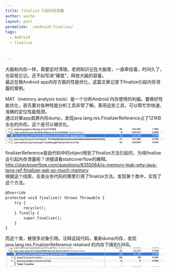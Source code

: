 ```yaml
---
title: finalize 引起内存泄露  
author: wuche  
layout: post  
permalink:  /android-finalize/  
tags:  
  - Android 
  - finalize
  
  
---  
```

大脑和内存一样，需要定时清理。老把知识记在大脑里，一直牵挂着，时间久了，也容易忘记。还不如写进“硬盘”，释放大脑的容量。  
最近在做Android app内存方面的性能优化，这篇文章记录下finalize引起内存泄露的案例。

<!--more-->  
MAT（memory analysis tools）是一个分析Android 内存使用的利器。要做好性能优化，首先要对各种性能分析工具非常了解。善用这些工具，可以帮忙你快速、准确的定位性能瓶颈。  
通过对某app首屏内存dump，发现java.lang.res.FinalizerReference占了121KB左右的内存。这个是可以被优化。
![img](../images/laiwang/finalize1.png)  

finalizerReference是由代码中的object用到了finalize方法引起的，为啥finalize会引起内存泄露呢？详细请看staticoverflow的解释。http://stackoverflow.com/questions/8355064/is-memory-leak-why-java-lang-ref-finalizer-eat-so-much-memory  
根据这个线索，去查业务代码的哪里引用了finalize方法。发现某个类中，实现了这个方法。


	@Override
	protected void finalize() throws Throwable {
		try {
			recycle();
		} finally {
			super.finalize();
		}
	}   
而这个类，被很多对象引用。注释这段代码，重新dump内存，发现java.lang.res.FinalizerReference retained 的内存下降到53KB。   
![img](../images/laiwang/finalize2.png)   
